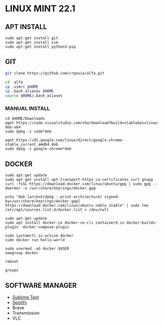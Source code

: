 
# LINUX MINT 22.1

## APT INSTALL
```
sudo apt-get install git
sudo apt-get install vim
sudo apt-get install python3-pip
```

## GIT
```bash
git clone https://github.com/crpavia/alfa.git

cd  alfa
cp .vimrc $HOME
cp .bash_aliases $HOME
source $HOME/.bash_aliases
```

### MANUAL INSTALL
```
cd $HOME/Downloads
wget https://code.visualstudio.com/sha/download?build=stable&os=linux-deb-x64
sudo dpkg -i code*deb
```

```
wget https://dl.google.com/linux/direct/google-chrome-stable_current_amd64.deb
sudo dpkg -i google-chrome*deb
```

## DOCKER

```
sudo apt-get update
sudo apt-get install apt-transport-https ca-certificates curl gnupg
curl -fsSL https://download.docker.com/linux/ubuntu/gpg | sudo gpg --dearmor -o /usr/share/keyrings/docker.gpg

echo "deb [arch=$(dpkg --print-architecture) signed-by=/usr/share/keyrings/docker.gpg] https://download.docker.com/linux/ubuntu noble stable" | sudo tee /etc/apt/sources.list.d/docker.list > /dev/null
```

```
sudo apt-get update
sudo apt install docker-ce docker-ce-cli containerd.io docker-buildx-plugin  docker-compose-plugin
```

```
sudo systemctl is-active docker
sudo docker run hello-world
```

```
sudo usermod -aG docker $USER
newgroup docker
```

```
reboot
```

```
groups
```

## SOFTWARE MANAGER
- [Sublime Text](https://www.sublimetext.com/docs/linux_repositories.html#apt)
- [Spotify](https://www.spotify.com/es/download/linux/)
- Brave
- Transmission
- VLC
